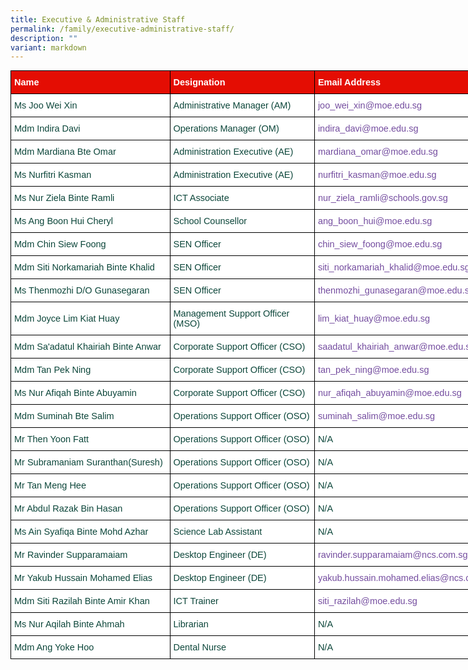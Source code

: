 ```yaml
---
title: Executive & Administrative Staff
permalink: /family/executive-administrative-staff/
description: ""
variant: markdown
---
```

<style type="text/css">
.tg  {border-collapse:collapse;border-spacing:0;margin:0px auto;}
.tg td{border-color:black;border-style:solid;border-width:1px;font-family:Arial, sans-serif;font-size:14.5px;
  overflow:hidden;padding:10px 5px;word-break:normal;}
.tg th{border-color:black;border-style:solid;border-width:1px;font-family:Arial, sans-serif;font-size:14.5px;
  font-weight:normal;overflow:hidden;padding:10px 5px;word-break:normal;}
.tg .tg-yhj3{background-color:#FFF;color:#0C463A;text-align:left;vertical-align:middle}
.tg .tg-feqv{background-color:#E40D03;color:#666;font-weight:bold;text-align:left;vertical-align:middle}
.tg .tg-o5fr{background-color:#FFF;color:#FD6500;text-align:left;vertical-align:middle}
</style>

<table class="tg" style="undefined;table-layout: fixed; width: 781px">
<colgroup>
<col style="width: 257px">
<col style="width: 234px">
<col style="width: 290px">
</colgroup>

<tbody>
  <tr>
    <td class="tg-feqv"><span style="color:#FFFFFF;background-color:#E40D03">Name</span></td>
    <td class="tg-feqv"><span style="color:#FFFFFF;background-color:#E40D03">Designation</span></td>
		<td class="tg-feqv"><span style="color:#FFFFFF;background-color:#E40D03">Email Address</span></td>
  </tr>
	<tr>
    <td class="tg-yhj3">Ms Joo Wei Xin<br></td>
    <td class="tg-yhj3">Administrative Manager (AM)</td>
		<td class="tg-yhj3"><a href="mailto:joo_wei_xin@moe.edu.sg" style="text-decoration:none; color:#744d9f">joo_wei_xin@moe.edu.sg</a></td>
  </tr>
	<tr>
    <td class="tg-yhj3">Mdm Indira Davi<br></td>
    <td class="tg-yhj3">Operations Manager (OM)</td>
		<td class="tg-yhj3"><a href="mailto:indira_davi@moe.edu.sg" style="text-decoration:none; color:#744d9f">indira_davi@moe.edu.sg</a></td>
  </tr>
	<tr>
    <td class="tg-yhj3">Mdm Mardiana Bte Omar<br></td>
    <td class="tg-yhj3">Administration Executive (AE)</td>
		<td class="tg-yhj3"><a href="mailto:mardiana_omar@moe.edu.sg" style="text-decoration:none; color:#744d9f">mardiana_omar@moe.edu.sg</a></td>
  </tr>
	<tr>
    <td class="tg-yhj3">Ms Nurfitri Kasman<br></td>
    <td class="tg-yhj3">Administration Executive (AE)</td>
		<td class="tg-yhj3"><a href="mailto:nurfitri_kasman@moe.edu.sg" style="text-decoration:none; color:#744d9f">nurfitri_kasman@moe.edu.sg</a></td>
  </tr>
	<tr>
    <td class="tg-yhj3">Ms Nur Ziela Binte Ramli<br></td>
    <td class="tg-yhj3">ICT Associate</td>
		<td class="tg-yhj3"><a href="mailto:nur_ziela_ramli@schools.gov.sg" style="text-decoration:none; color:#744d9f">nur_ziela_ramli@schools.gov.sg</a></td>
  </tr>
	<tr>
    <td class="tg-yhj3">Ms Ang Boon Hui Cheryl<br></td>
    <td class="tg-yhj3">School Counsellor</td>
		<td class="tg-yhj3"><a href="mailto:ang_boon_hui@moe.edu.sg" style="text-decoration:none; color:#744d9f">ang_boon_hui@moe.edu.sg</a></td>
  </tr>
	<tr>
    <td class="tg-yhj3">Mdm Chin Siew Foong<br></td>
    <td class="tg-yhj3">SEN Officer</td>
		<td class="tg-yhj3"><a href="mailto:chin_siew_foong@moe.edu.sg" style="text-decoration:none; color:#744d9f">chin_siew_foong@moe.edu.sg</a></td>
  </tr>
	<tr>
    <td class="tg-yhj3">Mdm Siti Norkamariah Binte Khalid<br></td>
    <td class="tg-yhj3">SEN Officer</td>
		<td class="tg-yhj3"><a href="mailto:siti_norkamariah_khalid@moe.edu.sg" style="text-decoration:none; color:#744d9f">siti_norkamariah_khalid@moe.edu.sg</a></td>
  </tr>
	<tr>
    <td class="tg-yhj3">Ms Thenmozhi D/O Gunasegaran<br></td>
    <td class="tg-yhj3">SEN Officer</td>
		<td class="tg-yhj3"><a href="mailto:thenmozhi_gunasegaran@moe.edu.sg" style="text-decoration:none; color:#744d9f">thenmozhi_gunasegaran@moe.edu.sg</a></td>
  </tr>
	<tr>
    <td class="tg-yhj3">Mdm Joyce Lim Kiat Huay<br></td>
    <td class="tg-yhj3">Management Support Officer (MSO)</td>
		<td class="tg-yhj3"><a href="mailto:lim_kiat_huay@moe.edu.sg" style="text-decoration:none; color:#744d9f">lim_kiat_huay@moe.edu.sg</a></td>
  </tr>
	<tr>
    <td class="tg-yhj3">Mdm Sa'adatul Khairiah Binte Anwar<br></td>
    <td class="tg-yhj3">Corporate Support Officer (CSO)</td>
		<td class="tg-yhj3"><a href="mailto:saadatul_khairiah_anwar@moe.edu.sg" style="text-decoration:none; color:#744d9f">saadatul_khairiah_anwar@moe.edu.sg</a></td>
  </tr>
	<tr>
    <td class="tg-yhj3">Mdm Tan Pek Ning<br></td>
    <td class="tg-yhj3">Corporate Support Officer (CSO)</td>
		<td class="tg-yhj3"><a href="mailto:tan_pek_ning@moe.edu.sg" style="text-decoration:none; color:#744d9f">tan_pek_ning@moe.edu.sg</a></td>
  </tr>
	<tr>
    <td class="tg-yhj3">Ms Nur Afiqah Binte Abuyamin<br></td>
    <td class="tg-yhj3">Corporate Support Officer (CSO)</td>
		<td class="tg-yhj3"><a href="mailto:nur_afiqah_abuyamin@moe.edu.sg" style="text-decoration:none; color:#744d9f">nur_afiqah_abuyamin@moe.edu.sg</a></td>
  </tr>
	<tr>
    <td class="tg-yhj3">Mdm Suminah Bte Salim<br></td>
    <td class="tg-yhj3">Operations Support Officer (OSO)</td>
		<td class="tg-yhj3"><a href="mailto:suminah_salim@moe.edu.sg" style="text-decoration:none; color:#744d9f">suminah_salim@moe.edu.sg</a></td>
  </tr>
	<tr>
    <td class="tg-yhj3">Mr Then Yoon Fatt<br></td>
    <td class="tg-yhj3">Operations Support Officer (OSO)</td>
		<td class="tg-yhj3">N/A</td>
  </tr>
	<tr>
    <td class="tg-yhj3">Mr Subramaniam Suranthan(Suresh)<br></td>
    <td class="tg-yhj3">Operations Support Officer (OSO)</td>
		<td class="tg-yhj3">N/A</td>
  </tr>
	<tr>
    <td class="tg-yhj3">Mr Tan Meng Hee<br></td>
    <td class="tg-yhj3">Operations Support Officer (OSO)</td>
		<td class="tg-yhj3">N/A</td>
  </tr>
	<tr>
    <td class="tg-yhj3">Mr Abdul Razak Bin Hasan<br></td>
    <td class="tg-yhj3">Operations Support Officer (OSO)</td>
		<td class="tg-yhj3">N/A</td>
  </tr>
	<tr>
    <td class="tg-yhj3">Ms Ain Syafiqa Binte Mohd Azhar<br></td>
    <td class="tg-yhj3">Science Lab Assistant</td>
		<td class="tg-yhj3">N/A</td>
  </tr>
	<tr>
    <td class="tg-yhj3">Mr Ravinder Supparamaiam<br></td>
    <td class="tg-yhj3">Desktop Engineer (DE)</td>
		<td class="tg-yhj3"><a href="mailto:ravinder.supparamaiam@ncs.com.sg" style="text-decoration:none; color:#744d9f">ravinder.supparamaiam@ncs.com.sg</a></td>
		</tr><tr>
    <td class="tg-yhj3">Mr Yakub Hussain Mohamed Elias<br></td>
    <td class="tg-yhj3">Desktop Engineer (DE)</td>
		<td class="tg-yhj3"><a href="mailto:yakub.hussain.mohamed.elias@ncs.com.sg" style="text-decoration:none; color:#744d9f">yakub.hussain.mohamed.elias@ncs.com.sg</a></td>
  </tr>
	<tr>
    <td class="tg-yhj3">Mdm Siti Razilah Binte Amir Khan<br></td>
    <td class="tg-yhj3">ICT Trainer</td>
		<td class="tg-yhj3"><a href="mailto:siti_razilah@moe.edu.sg" style="text-decoration:none; color:#744d9f">siti_razilah@moe.edu.sg</a></td>
  </tr>
	<tr>
    <td class="tg-yhj3">Ms Nur Aqilah Binte Ahmah<br></td>
    <td class="tg-yhj3">Librarian</td>
		<td class="tg-yhj3">N/A</td>
  </tr>
	<tr>
    <td class="tg-yhj3">Mdm Ang Yoke Hoo<br></td>
    <td class="tg-yhj3">Dental Nurse</td>
		<td class="tg-yhj3">N/A</td>
  </tr>
</tbody>
</table>